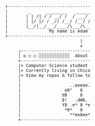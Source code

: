 <pre>                           +---------------------------------------------------------+
                           |        _      ________   _________  __  _________       |
                           |       | | /| / / __/ /  / ___/ __ \/  |/  / __/ /       |
                           |       | |/ |/ / _// /__/ /__/ /_/ / /|_/ / _//_/        |
                           |       |__/|__/___/____/\___/\____/_/  /_/___(_)         |
                           |                My name is Adam aka ajwdd                |
                           +---------------------------------------------------------+
                                                        |
                                                        v
                                ╭----------------------------------------------╮
                                | ◎ ○ ○ ░░░░░░░░░░░░  About  ░░░░░░░░░░░░░░░░░░|
                                +----------------------------------------------+
                                |> Computer Science student                    |
                                |> Currently living in Chicago                 |
                                |> View my repos & follow to see what I do next|
                                |                                              |
                                |                   ..eeeee..                  |
                                |                 e8"   8   "8e                |
                                |                d8     8     8b               |
                                |                8!   .dWb.   !8               |
                                |                Y8 .e* 8 *e. 8P               |
                                |                 *8*   8   *8*                |
                                |                   **ee8ee**                  |
                                +----------------------------------------------+</pre>
